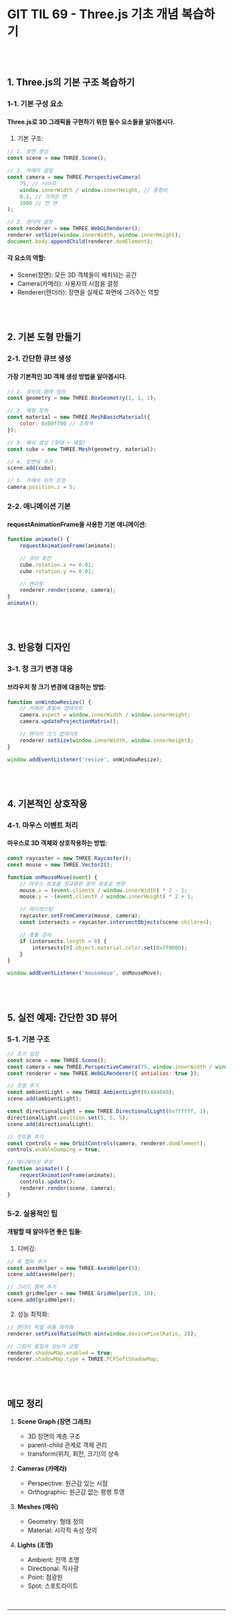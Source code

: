 # GIT TIL 69 - Three.js 기초 개념 복습하기

<br><br>

## 1. Three.js의 기본 구조 복습하기

### 1-1. 기본 구성 요소
#### Three.js로 3D 그래픽을 구현하기 위한 필수 요소들을 알아봅시다.

1. 기본 구조:
```javascript
// 1. 장면 생성
const scene = new THREE.Scene();

// 2. 카메라 설정
const camera = new THREE.PerspectiveCamera(
    75, // 시야각
    window.innerWidth / window.innerHeight, // 종횡비
    0.1, // 가까운 면
    1000 // 먼 면
);

// 3. 렌더러 설정
const renderer = new THREE.WebGLRenderer();
renderer.setSize(window.innerWidth, window.innerHeight);
document.body.appendChild(renderer.domElement);
```

#### 각 요소의 역할:
- Scene(장면): 모든 3D 객체들이 배치되는 공간
- Camera(카메라): 사용자의 시점을 결정
- Renderer(렌더러): 장면을 실제로 화면에 그려주는 역할

<br><br>

## 2. 기본 도형 만들기

### 2-1. 간단한 큐브 생성
#### 가장 기본적인 3D 객체 생성 방법을 알아봅시다.

```javascript
// 1. 큐브의 형태 정의
const geometry = new THREE.BoxGeometry(1, 1, 1);

// 2. 재질 정의
const material = new THREE.MeshBasicMaterial({
    color: 0x00ff00 // 초록색
});

// 3. 메쉬 생성 (형태 + 재질)
const cube = new THREE.Mesh(geometry, material);

// 4. 장면에 추가
scene.add(cube);

// 5. 카메라 위치 조정
camera.position.z = 5;
```

### 2-2. 애니메이션 기본
#### requestAnimationFrame을 사용한 기본 애니메이션:

```javascript
function animate() {
    requestAnimationFrame(animate);

    // 큐브 회전
    cube.rotation.x += 0.01;
    cube.rotation.y += 0.01;

    // 렌더링
    renderer.render(scene, camera);
}
animate();
```

<br><br>

## 3. 반응형 디자인

### 3-1. 창 크기 변경 대응
#### 브라우저 창 크기 변경에 대응하는 방법:

```javascript
function onWindowResize() {
    // 카메라 종횡비 업데이트
    camera.aspect = window.innerWidth / window.innerHeight;
    camera.updateProjectionMatrix();

    // 렌더러 크기 업데이트
    renderer.setSize(window.innerWidth, window.innerHeight);
}

window.addEventListener('resize', onWindowResize);
```

<br><br>

## 4. 기본적인 상호작용

### 4-1. 마우스 이벤트 처리
#### 마우스로 3D 객체와 상호작용하는 방법:

```javascript
const raycaster = new THREE.Raycaster();
const mouse = new THREE.Vector2();

function onMouseMove(event) {
    // 마우스 좌표를 정규화된 장치 좌표로 변환
    mouse.x = (event.clientX / window.innerWidth) * 2 - 1;
    mouse.y = -(event.clientY / window.innerHeight) * 2 + 1;

    // 레이캐스팅
    raycaster.setFromCamera(mouse, camera);
    const intersects = raycaster.intersectObjects(scene.children);

    // 충돌 검사
    if (intersects.length > 0) {
        intersects[0].object.material.color.set(0xff0000);
    }
}

window.addEventListener('mousemove', onMouseMove);
```

<br><br>

## 5. 실전 예제: 간단한 3D 뷰어

### 5-1. 기본 구조
```javascript
// 초기 설정
const scene = new THREE.Scene();
const camera = new THREE.PerspectiveCamera(75, window.innerWidth / window.innerHeight, 0.1, 1000);
const renderer = new THREE.WebGLRenderer({ antialias: true });

// 조명 추가
const ambientLight = new THREE.AmbientLight(0x404040);
scene.add(ambientLight);

const directionalLight = new THREE.DirectionalLight(0xffffff, 1);
directionalLight.position.set(5, 5, 5);
scene.add(directionalLight);

// 컨트롤 추가
const controls = new OrbitControls(camera, renderer.domElement);
controls.enableDamping = true;

// 애니메이션 루프
function animate() {
    requestAnimationFrame(animate);
    controls.update();
    renderer.render(scene, camera);
}
```

### 5-2. 실용적인 팁
#### 개발할 때 알아두면 좋은 팁들:

1. 디버깅:
```javascript
// 축 헬퍼 추가
const axesHelper = new THREE.AxesHelper(5);
scene.add(axesHelper);

// 그리드 헬퍼 추가
const gridHelper = new THREE.GridHelper(10, 10);
scene.add(gridHelper);
```

2. 성능 최적화:
```javascript
// 렌더러 픽셀 비율 최적화
renderer.setPixelRatio(Math.min(window.devicePixelRatio, 2));

// 그림자 품질과 성능의 균형
renderer.shadowMap.enabled = true;
renderer.shadowMap.type = THREE.PCFSoftShadowMap;
```

<br><br>

## 메모 정리

1. **Scene Graph (장면 그래프)**
   - 3D 장면의 계층 구조
   - parent-child 관계로 객체 관리
   - transform(위치, 회전, 크기)의 상속

2. **Cameras (카메라)**
   - Perspective: 원근감 있는 시점
   - Orthographic: 원근감 없는 평행 투영

3. **Meshes (메쉬)**
   - Geometry: 형태 정의
   - Material: 시각적 속성 정의

4. **Lights (조명)**
   - Ambient: 전역 조명
   - Directional: 직사광
   - Point: 점광원
   - Spot: 스포트라이트

<br>

---

<br><br>